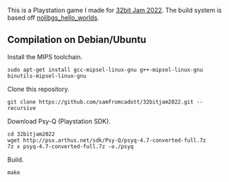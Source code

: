 This is a Playstation game I made for [32bit Jam 2022](https://itch.io/jam/32bit-jam-2022). The build system is based off [nolibgs_hello_worlds](https://github.com/ABelliqueux/nolibgs_hello_worlds).

Compilation on Debian/Ubuntu
------------

Install the MIPS toolchain.

	sudo apt-get install gcc-mipsel-linux-gnu g++-mipsel-linux-gnu binutils-mipsel-linux-gnu

Clone this repository.

	git clone https://github.com/samfromcadott/32bitjam2022.git --recursive

Download Psy-Q (Playstation SDK).

	cd 32bitjam2022
	wget http://psx.arthus.net/sdk/Psy-Q/psyq-4.7-converted-full.7z
	7z x psyq-4.7-converted-full.7z -o./psyq

Build.

	make
